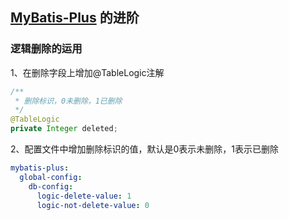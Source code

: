 ## [MyBatis-Plus](https://mybatis.plus/) 的进阶

### 逻辑删除的运用

1、在删除字段上增加@TableLogic注解

```java
/**
 * 删除标识，0未删除，1已删除
 */
@TableLogic
private Integer deleted;
```

2、配置文件中增加删除标识的值，默认是0表示未删除，1表示已删除

```yaml
mybatis-plus:
  global-config:
    db-config:
      logic-delete-value: 1
      logic-not-delete-value: 0
```

